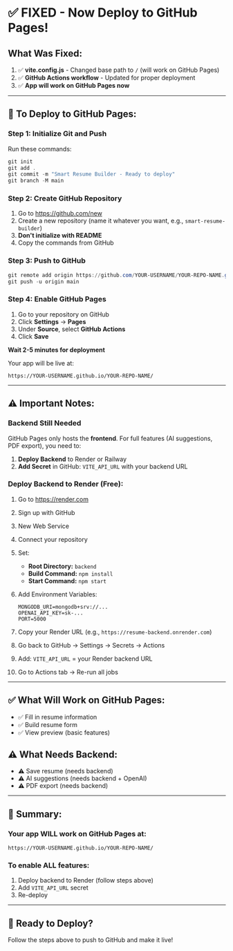 # ✅ FIXED - Now Deploy to GitHub Pages!

## What Was Fixed:

1. ✅ **vite.config.js** - Changed base path to `/` (will work on GitHub Pages)
2. ✅ **GitHub Actions workflow** - Updated for proper deployment
3. ✅ **App will work on GitHub Pages now**

---

## 🚀 To Deploy to GitHub Pages:

### Step 1: Initialize Git and Push

Run these commands:

```powershell
git init
git add .
git commit -m "Smart Resume Builder - Ready to deploy"
git branch -M main
```

### Step 2: Create GitHub Repository

1. Go to https://github.com/new
2. Create a new repository (name it whatever you want, e.g., `smart-resume-builder`)
3. **Don't initialize with README**
4. Copy the commands from GitHub

### Step 3: Push to GitHub

```powershell
git remote add origin https://github.com/YOUR-USERNAME/YOUR-REPO-NAME.git
git push -u origin main
```

### Step 4: Enable GitHub Pages

1. Go to your repository on GitHub
2. Click **Settings** → **Pages**
3. Under **Source**, select **GitHub Actions**
4. Click **Save**

**Wait 2-5 minutes for deployment**

Your app will be live at:
```
https://YOUR-USERNAME.github.io/YOUR-REPO-NAME/
```

---

## ⚠️ Important Notes:

### Backend Still Needed

GitHub Pages only hosts the **frontend**. For full features (AI suggestions, PDF export), you need to:

1. **Deploy Backend** to Render or Railway
2. **Add Secret** in GitHub: `VITE_API_URL` with your backend URL

### Deploy Backend to Render (Free):

1. Go to https://render.com
2. Sign up with GitHub
3. New Web Service
4. Connect your repository
5. Set:
   - **Root Directory:** `backend`
   - **Build Command:** `npm install`
   - **Start Command:** `npm start`
6. Add Environment Variables:
   ```
   MONGODB_URI=mongodb+srv://...
   OPENAI_API_KEY=sk-...
   PORT=5000
   ```

7. Copy your Render URL (e.g., `https://resume-backend.onrender.com`)

8. Go back to GitHub → Settings → Secrets → Actions
9. Add: `VITE_API_URL` = your Render backend URL
10. Go to Actions tab → Re-run all jobs

---

## ✅ What Will Work on GitHub Pages:

- ✅ Fill in resume information
- ✅ Build resume form
- ✅ View preview (basic features)

## ⚠️ What Needs Backend:

- ⚠️ Save resume (needs backend)
- ⚠️ AI suggestions (needs backend + OpenAI)
- ⚠️ PDF export (needs backend)

---

## 🎉 Summary:

### Your app WILL work on GitHub Pages at:
```
https://YOUR-USERNAME.github.io/YOUR-REPO-NAME/
```

### To enable ALL features:
1. Deploy backend to Render (follow steps above)
2. Add `VITE_API_URL` secret
3. Re-deploy

---

## 🚀 Ready to Deploy?

Follow the steps above to push to GitHub and make it live!

